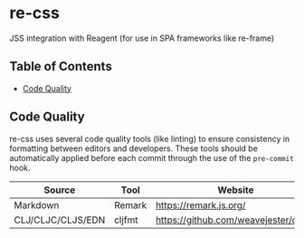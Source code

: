 # re-css
JSS integration with Reagent (for use in SPA frameworks like re-frame)

## Table of Contents

-   [Code Quality](#code-quality)

## Code Quality

re-css uses several code quality tools (like linting) to ensure consistency in formatting between editors and developers.
These tools should be automatically applied before each commit through the use of the `pre-commit` hook.

| Source            | Tool       | Website                                  |
| ----------------- | ---------- | ---------------------------------------- |
| Markdown          | Remark     | <https://remark.js.org/>                 |
| CLJ/CLJC/CLJS/EDN | cljfmt     | <https://github.com/weavejester/cljfmt>  |
